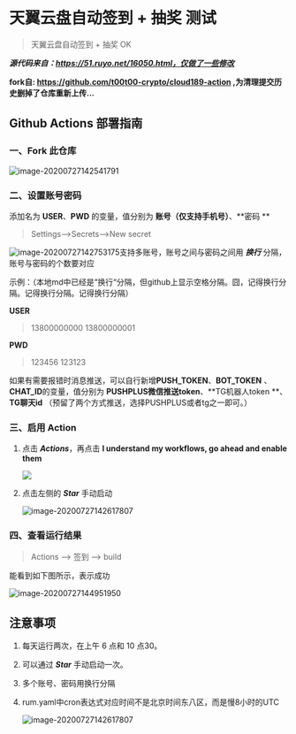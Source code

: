 # 天翼云盘自动签到 + 抽奖 测试
> 天翼云盘自动签到 + 抽奖 OK

***源代码来自：https://51.ruyo.net/16050.html，仅做了一些修改***

**fork自: https://github.com/t00t00-crypto/cloud189-action ,为清理提交历史删掉了仓库重新上传...**

## Github Actions 部署指南

### 一、Fork 此仓库
![image-20200727142541791](https://i.loli.net/2020/07/27/jK5H8FLvt7aBeYX.png)



### 二、设置账号密码
添加名为 **USER**、**PWD** 的变量，值分别为 **账号（仅支持手机号）**、**密码 **

> Settings-->Secrets-->New secret

![image-20200727142753175](https://i.loli.net/2020/07/27/xjri3p4qdchaf2G.png)支持多账号，账号之间与密码之间用 ***换行*** 分隔，账号与密码的个数要对应

示例：（本地md中已经是“换行“分隔，但github上显示空格分隔。囧，记得换行分隔。记得换行分隔。记得换行分隔）

**USER**

>13800000000
13800000001

**PWD**

>123456
123123


如果有需要报错时消息推送，可以自行新增**PUSH_TOKEN**、**BOT_TOKEN** 、**CHAT_ID**的变量，值分别为 **PUSHPLUS微信推送token**、**TG机器人token **、**TG聊天id**
（预留了两个方式推送，选择PUSHPLUS或者tg之一即可。）



### 三、启用 Action
1. 点击 ***Actions***，再点击 **I understand my workflows, go ahead and enable them**

   ![](https://i.loli.net/2020/07/27/pyQmdMHrOIz4x2f.png)

2. 点击左侧的 ***Star*** 手动启动

   ![image-20200727142617807](https://i.loli.net/2020/07/27/3cXnHYIbOxfQDZh.png)

### 四、查看运行结果
> Actions --> 签到 --> build

能看到如下图所示，表示成功

![image-20200727144951950](https://i.loli.net/2020/07/27/VbrHu8UJXiIkqGx.png)

## 注意事项

1. 每天运行两次，在上午 6 点和 10 点30。

2. 可以通过 ***Star*** 手动启动一次。
3. 多个账号、密码用换行分隔
4. rum.yaml中cron表达式对应时间不是北京时间东八区，而是慢8小时的UTC

   ![image-20200727142617807](https://i.loli.net/2020/07/27/87oQeLJOlZvU3Ep.png)
